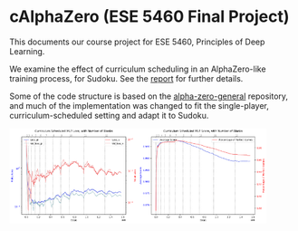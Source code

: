 # cAlphaZero (ESE 5460 Final Project)

This documents our course project for ESE 5460, Principles of Deep Learning. 

We examine the effect of curriculum scheduling in an AlphaZero-like training process, for Sudoku. See the [report](https://github.com/danny1078/alphazero-sudoku/blob/main/report/report.pdf) for further details.

Some of the code structure is based on the [alpha-zero-general](https://github.com/suragnair/alpha-zero-general) repository, and much of the implementation was changed to fit the single-player, curriculum-scheduled setting and adapt it to Sudoku.

<div style="display:flex;">
  <img src="images/mlp.png" alt="MLP Loss" style="width:45%;" />
  <img src="images/score.png" alt="MLP Score" style="width:45%;" />

</div>
